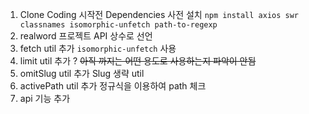 1. Clone Coding 시작전 Dependencies 사전 설치 `npm install axios swr classnames isomorphic-unfetch path-to-regexp`
2. realword 프로젝트 API 상수로 선언
3. fetch util 추가 `isomorphic-unfetch` 사용
4. limit util 추가 ? ~~아직 까지는 어떤 용도로 사용하는지 파악이 안됨~~
5. omitSlug util 추가 Slug 생략 util
6. activePath util 추가 정규식을 이용하여 path 체크
7. api 기능 추가